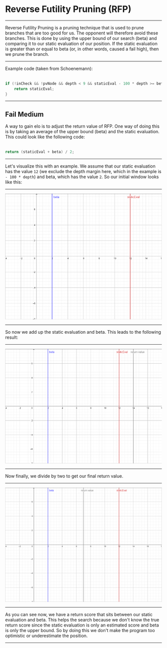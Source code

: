 # __Reverse Futility Pruning (RFP)__

---

Reverse Futility Pruning is a pruning technique that is used to prune branches that are too good for us. The opponent will therefore avoid these branches. This is done by using the upper bound of our search (beta) and comparing it to our static evaluation of our position. If the static evaluation is greater than or equal to beta (or, in other words, caused a fail high), then we prune the branch.

---

Example code (taken from Schoenemann):

```c++

if (!inCheck && !pvNode && depth < 9 && staticEval - 100 * depth >= beta) {
    return staticEval;
}

```

---

## __Fail Medium__
 
A way to gain elo is to adjust the return value of RFP. One way of doing this is by taking an average of the upper bound (beta) and the static evaluation. This could look like the following code:

```c++

return (staticEval + beta) / 2;

```

---

Let's visualize this with an example. We assume that our static evaluation has the value `12` (we exclude the depth margin here, which in the example is `- 100 * depth`) and beta, which has the value `2`. So our initial window looks like this:

---

![](../resources/initialWindow.png)

---

So now we add up the static evaluation and beta. This leads to the following result:

---

![](../resources/staticEvalPlusBeta.png)

---

Now finally, we divide by two to get our final return value.

---

![](../resources/finalValue.png)

---

As you can see now, we have a return score that sits between our static evaluation and beta. This helps the search because we don't know the true return score since the static evaluation is only an estimated score and beta is only the upper bound. So by doing this we don't make the program too optimistic or underestimate the position.

---
